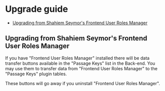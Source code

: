 # Upgrade guide

- [Upgrading from Shahiem Seymor's Frontend User Roles Manager](#roles)

<a name="roles"></a>
## Upgrading from Shahiem Seymor's Frontend User Roles Manager

If you have "Frontend User Roles Manager" installed there will be data transfer buttons
available in the "Passage Keys" list in the Back-end.  You may use them to transfer data from 
"Frontend User Roles Manager" to the "Passage Keys" plugin tables.

These buttons will go away if you uninstall "Frontend User Roles Manager".